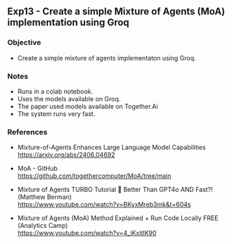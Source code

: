 ## Exp13 - Create a simple Mixture of Agents (MoA) implementation using Groq

### Objective
- Create a simple mixture of agents implementaton using Groq.
  
### Notes
- Runs in a colab notebook.
- Uses the models available on Groq.
- The paper used models available on Together.Ai
- The system runs very fast.

### References

- Mixture-of-Agents Enhances Large Language Model Capabilities<br>
https://arxiv.org/abs/2406.04692

- MoA - GitHub<br>
https://github.com/togethercomputer/MoA/tree/main

- Mixture of Agents TURBO Tutorial 🚀 Better Than GPT4o AND Fast?!<br>
(Matthew Berman)<br>
https://www.youtube.com/watch?v=BKyxMreb3mk&t=604s

- Mixture of Agents (MoA) Method Explained + Run Code Locally FREE<br>
(Analytics Camp)<br>
https://www.youtube.com/watch?v=4_iKxitIK90
